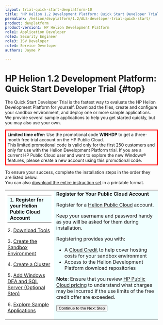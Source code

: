 ```yaml
---
layout: trial-quick-start-devplatform-10
title: "HP Helion 1.2 Development Platform: Quick Start Developer Trial"
permalink: /helion/devplatform/1.2/ALS-developer-trial-quick-start/
product: devplatform
product-version1: HP Helion Development Platform
role1: Application Developer
role2: Security Engineer
role3: ISV Developer 
role4: Service Developer
authors: Jayme P

---
```

<!--UNDER REVISION-->

<script>
function PageRefresh {
onLoad="window.refresh"
}
PageRefresh();
</script>

# HP Helion 1.2 Development Platform: Quick Start Developer Trial {#top}

The Quick Start Developer Trial is the fastest way to evaluate the HP Helion Development Platform for yourself. Download the files, create and configure your sandbox environment, and deploy one or more sample applications. We provide several sample applications to help you get started quickly, but you may also use your own.

<p style="border-style:solid; border-color:#FF0000;padding: 5px; ">
<b>Limited time offer:</b> Use the promotional code <b>WINHDP</b> to get a three-month free trial account on the HP Public Cloud.<br /> This limited promotional code is valid only for the first 250 customers and only for use with the Helion Development Platform trial. If you are a current HP Public Cloud user and want to explore the new Windows&#174; features, please create a new account using this promotional code.
</p>

<p>To ensure your success, complete the installation steps in the order they are listed below.<br />
You can also <a href="http://gaf2871b9d2d13cf45c1306b35bf01764.cdn.hpcloudsvc.com/HP Helion Development Platform Quick Start Instructions 1.2 preview.pdf" target="_blank">download the entire instruction set</a> in a printable format.</p>

<table style="background-color: #FFF; vertical-align=top;">
<tr style="padding: 0;">
<td>
  <table border="0" style="background-color: #FFF; height: 100%;">
   <tr>
   <td style="background-color: #F0FFFF;">
    1. <b>Register for your Helion Public Cloud Account</b>
   </td>
   </tr>
   </table><p>
2. <a href="http://docs.hpcloud.com/helion/devplatform/1.2/ALS-developer-trial-quick-start/2">Download Tools</a>
</p><p>
3. <a href="http://docs.hpcloud.com/helion/devplatform/1.2/ALS-developer-trial-quick-start/3">Create the Sandbox Environment</a>
</p><p>
4. <a href="http://docs.hpcloud.com/helion/devplatform/1.2/ALS-developer-trial-quick-start/4">Create a Cluster</a>
</p><p>
<p>
5. <a href="http://docs.hpcloud.com/helion/devplatform/1.2/ALS-developer-trial-quick-start/5">Add Windows DEA and SQL Server (Optional Step)</a>
</p>
<p>
6. <a href="http://docs.hpcloud.com/helion/devplatform/1.2/ALS-developer-trial-quick-start/6">Explore Sample Applications</a>
</p>
</td>

<td style="background-color: #F0FFFF; vertical-align: top;"><b>Register for Your Public Cloud Account</b>
<p>
Register for a <a href="http://www.hpcloud.com/cloud-credit" target="_blank"> Helion Public Cloud</a> account.<p>Keep your username and password handy as you will be asked for them during installation.
</p>
<p>
Registering provides you with:
<ul>
<li>A <a href="http://www.hpcloud.com/cloud-credit"  target="_blank">Cloud Credit</a> to help cover hosting costs for your sandbox environment </li>
<li>Access to the Helion Development Platform download repositories</li>
</ul>
</p>
<p>
<b>Note</b>: Ensure that you review <a href="http://www.hpcloud.com/pricing" target="_blank">HP Public Cloud pricing</a> to understand what charges may be incurred if the use limits of the free credit offer are exceeded.  
</p>

<p><form action="http://docs.hpcloud.com/helion/devplatform/1.2/ALS-developer-trial-quick-start/2" method="get">
    <input type="submit" value="Continue to the Next Step" 
         name="Submit" id="frm1_submit" />
</form></p>
</td>
</tr>
</table>




